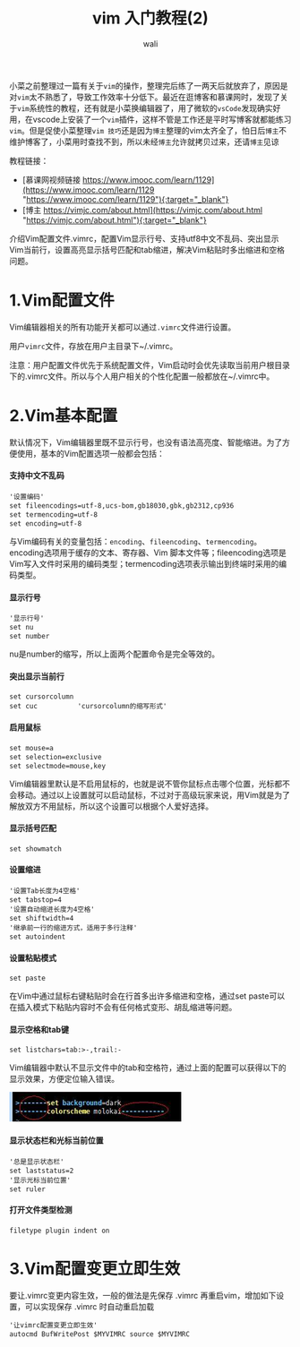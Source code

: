 ﻿---
layout: post
title: vim 入门教程(2)  #标题
tagline: 整理在linux vim常用操作
category: linux      #分类
author: wali    #作者
tag: vim     #标签
ghurl:        #github url
ghurl_zip:    #github zip下载
comments: true

post_nav: ["1.Vim配置文件","2.Vim基本配置","3.Vim配置变更立即生效"]
group_tag: vim 技巧
---

小菜之前整理过一篇有关于`vim`的操作，整理完后练了一两天后就放弃了，原因是对`vim`太不熟悉了，导致工作效率十分低下。最近在逛博客和慕课网时，发现了关于`vim`系统性的教程，还有就是小菜换编辑器了，用了微软的`vsCode`发现确实好用，在vscode上安装了一个`vim`插件，这样不管是工作还是平时写博客就都能练习`vim`。但是促使小菜整理`vim 技巧`还是因为`博主`整理的vim太齐全了，怕日后`博主`不维护博客了，小菜用时查找不到，所以未经`博主`允许就拷贝过来，还请`博主`见谅


教程链接：
- [慕课网视频链接 https://www.imooc.com/learn/1129](https://www.imooc.com/learn/1129 "https://www.imooc.com/learn/1129"){:target="_blank"}
- [博主 https://vimjc.com/about.html](https://vimjc.com/about.html "https://vimjc.com/about.html"){:target="_blank"}


介绍Vim配置文件.vimrc，配置Vim显示行号、支持utf8中文不乱码、突出显示Vim当前行，设置高亮显示括号匹配和tab缩进，解决Vim粘贴时多出缩进和空格问题。

# 1.Vim配置文件


Vim编辑器相关的所有功能开关都可以通过`.vimrc`文件进行设置。

用户`vimrc`文件，存放在用户主目录下~/.vimrc。

注意：用户配置文件优先于系统配置文件，Vim启动时会优先读取当前用户根目录下的.vimrc文件。所以与个人用户相关的个性化配置一般都放在~/.vimrc中。


# 2.Vim基本配置

默认情况下，Vim编辑器里既不显示行号，也没有语法高亮度、智能缩进。为了方便使用，基本的Vim配置选项一般都会包括：

#### 支持中文不乱码

```vim
'设置编码'
set fileencodings=utf-8,ucs-bom,gb18030,gbk,gb2312,cp936
set termencoding=utf-8
set encoding=utf-8
```

与Vim编码有关的变量包括：`encoding`、`fileencoding`、`termencoding`。
encoding选项用于缓存的文本、寄存器、Vim 脚本文件等；fileencoding选项是Vim写入文件时采用的编码类型；termencoding选项表示输出到终端时采用的编码类型。

#### 显示行号

```vim
'显示行号'
set nu
set number
```

nu是number的缩写，所以上面两个配置命令是完全等效的。

#### 突出显示当前行

```vim
set cursorcolumn
set cuc          'cursorcolumn的缩写形式'
```

#### 启用鼠标

```vim
set mouse=a
set selection=exclusive
set selectmode=mouse,key
```
Vim编辑器里默认是不启用鼠标的，也就是说不管你鼠标点击哪个位置，光标都不会移动。通过以上设置就可以启动鼠标，不过对于高级玩家来说，用Vim就是为了解放双方不用鼠标，所以这个设置可以根据个人爱好选择。

#### 显示括号匹配

```vim
set showmatch
```

#### 设置缩进

```vim
'设置Tab长度为4空格'
set tabstop=4
'设置自动缩进长度为4空格'
set shiftwidth=4
'继承前一行的缩进方式，适用于多行注释'
set autoindent
```

#### 设置粘贴模式

```vim
set paste
```
在Vim中通过鼠标右键粘贴时会在行首多出许多缩进和空格，通过set paste可以在插入模式下粘贴内容时不会有任何格式变形、胡乱缩进等问题。

#### 显示空格和tab键

```vim
set listchars=tab:>-,trail:-
```

Vim编辑器中默认不显示文件中的tab和空格符，通过上面的配置可以获得以下的显示效果，方便定位输入错误。

![ssl](https://raw.githubusercontent.com/walidream/waliblog/gh-pages/static/image/linux/linux_2.png)

#### 显示状态栏和光标当前位置

```vim
'总是显示状态栏'
set laststatus=2
'显示光标当前位置'
set ruler
```

#### 打开文件类型检测

```vim
filetype plugin indent on
```

# 3.Vim配置变更立即生效

要让.vimrc变更内容生效，一般的做法是先保存 .vimrc 再重启vim，增加如下设置，可以实现保存 .vimrc 时自动重启加载

```vim
'让vimrc配置变更立即生效'
autocmd BufWritePost $MYVIMRC source $MYVIMRC
```





















































































































